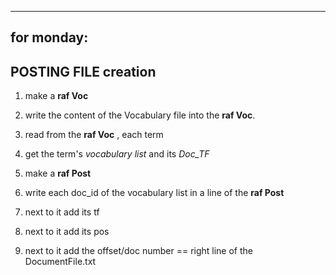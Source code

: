 -----------------------------------------
for monday:
-----------------------------------------

  ## POSTING FILE creation

1) make a **raf Voc**
2) write the content of the Vocabulary file into the **raf Voc**. 

3) read from the **raf Voc** , each term 
  4) get the term's *vocabulary list* and its *Doc_TF*
  5) make a **raf Post**
  6) write each doc_id of the vocabulary list in a line of the **raf Post**
  7) next to it add its tf
  8) next to it add its pos

  9) next to it add the offset/doc number == right line of the DocumentFile.txt 
